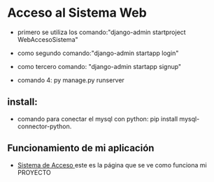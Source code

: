# Acceso al Sistema Web
- primero se utiliza los comando:"django-admin startproject WebAccesoSistema"
- como segundo comando:"django-admin startapp login"
- como tercero comando: "django-admin startapp signup"
 
- comando 4: py manage.py runserver

## install:
- comando para conectar el mysql con python: pip install mysql-connector-python.

## Funcionamiento de mi aplicación 
- [Sistema de Acceso ](https://www.youtube.com/watch?v=gMkfiNhRKkU) este es la página que se ve como funciona mi PROYECTO 